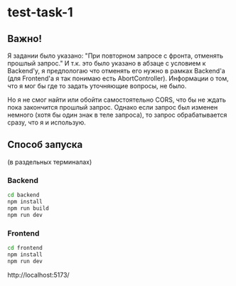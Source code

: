 # test-task-1

## Важно!
Я задании было указано: "При повторном запросе с фронта, отменять прошлый запрос." И т.к. это было указано в абзаце с условием к Backend'у, я предпологаю что отменять его нужно в рамках Backend'а (для Frontend'а я так понимаю есть AbortController). Информации о том, что я мог бы где то задать уточняющие вопросы, не было. 

Но я не смог найти или обойти самостоятельно CORS, что бы не ждать пока закончится прошлый запрос. Однако если запрос был изменен немного (хотя бы один знак в теле запроса), то запрос обрабатывается сразу, что я и использую.

## Способ запуска 
(в раздельных терминалах)
### Backend

```bash
cd backend
npm install
npm run build
npm run dev
```

### Frontend

```bash
cd frontend
npm install
npm run dev
```

http://localhost:5173/